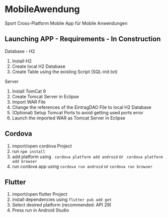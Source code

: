# MobileAwendung
Sport Cross-Platform Mobile App für Mobile Anwendungen

## Launching APP - Requirements - In Construction
Database - H2
1. Install H2
2. Create local H2 Database
3. Create Table using the existing Script (SQL-init.txt)

Server
1. Install TomCat 9
2. Create Tomcat Server in Eclipse
3. Import WAR File
4. Change the references of the EintragDAO File to local H2 Database
5. (Optional) Setup Tomcat Ports to avoid getting used ports error
6. Launch the imported WAR as Tomcat Server in Eclipse

## Cordova
1. import/open cordova Project
2. run ```npm install```
3. add platform using ``` cordova platform add android``` or ``` cordova platform add browser```
4. run cordova app using ```cordova run android``` or ```cordova run browser```

## Flutter
1. import/open flutter Project
2. install dependencies using ```flutter pub add get```
3. Select desired platform (recommended: API 29)
4. Press run in Android Studio
